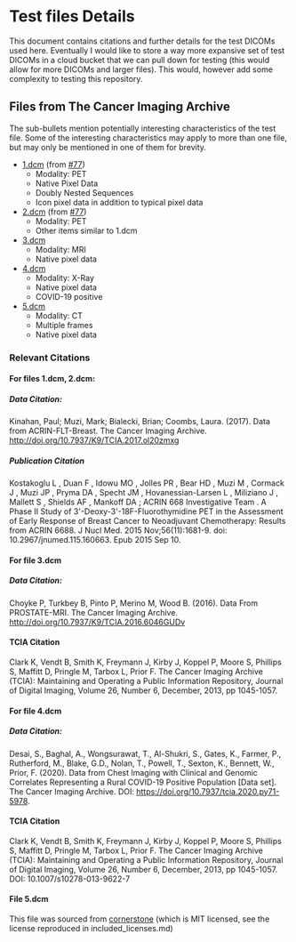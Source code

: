 # Test files Details

This document contains citations and further details for the test DICOMs used
here. Eventually I would like to store a way more expansive set of test DICOMs
in a cloud bucket that we can pull down for testing (this would allow for more 
DICOMs and larger files). This would, however add some complexity to testing 
this repository.  


## Files from The Cancer Imaging Archive

The sub-bullets mention potentially interesting characteristics of the test file.
Some of the interesting characteristics may apply to more than one file, but may only
be mentioned in one of them for brevity.

* [1.dcm](1.dcm) (from [#77](https://github.com/LawyZheng/go-dicom/issues/77)) 
  * Modality: PET 
  * Native Pixel Data
  * Doubly Nested Sequences
  * Icon pixel data in addition to typical pixel data 
* [2.dcm](2.dcm) (from [#77](https://github.com/LawyZheng/go-dicom/issues/77))
  * Modality: PET
  * Other items similar to 1.dcm
* [3.dcm](3.dcm)
  * Modality: MRI 
  * Native pixel data
* [4.dcm](4.dcm)
  * Modality: X-Ray
  * Native pixel data
  * COVID-19 positive
* [5.dcm](5.dcm)
  * Modality: CT
  * Multiple frames
  * Native pixel data
### Relevant Citations
#### For files 1.dcm, 2.dcm:
##### Data Citation:
Kinahan, Paul; Muzi, Mark; Bialecki, Brian; Coombs, Laura. (2017). Data from ACRIN-FLT-Breast. The Cancer Imaging Archive. http://doi.org/10.7937/K9/TCIA.2017.ol20zmxg

##### Publication Citation
Kostakoglu L ,  Duan F ,  Idowu MO ,  Jolles PR ,  Bear HD ,  Muzi M ,  Cormack J ,  Muzi JP ,  Pryma DA ,  Specht JM ,  Hovanessian-Larsen L ,  Miliziano J ,  Mallett S ,  Shields AF ,  Mankoff DA ;  ACRIN 668 Investigative Team . A Phase II Study of 3'-Deoxy-3'-18F-Fluorothymidine PET in the Assessment of Early Response of Breast Cancer to Neoadjuvant Chemotherapy: Results from ACRIN 6688. J Nucl Med. 2015 Nov;56(11):1681-9. doi: 10.2967/jnumed.115.160663. Epub 2015 Sep 10. 


#### For file 3.dcm

##### Data Citation:
Choyke P, Turkbey B, Pinto P, Merino M, Wood B. (2016). Data From PROSTATE-MRI. The Cancer Imaging Archive. http://doi.org/10.7937/K9/TCIA.2016.6046GUDv


#### TCIA Citation
Clark K, Vendt B, Smith K, Freymann J, Kirby J, Koppel P, Moore S, Phillips S, Maffitt D, Pringle M, Tarbox L, Prior F. The Cancer Imaging Archive (TCIA): Maintaining and Operating a Public Information Repository, Journal of Digital Imaging, Volume 26, Number 6, December, 2013, pp 1045-1057.

#### For file 4.dcm

##### Data Citation:
Desai, S., Baghal, A., Wongsurawat, T., Al-Shukri, S., Gates, K., Farmer, P., Rutherford, M., Blake, G.D., Nolan, T., Powell, T., Sexton, K., Bennett, W., Prior, F. (2020). Data from Chest Imaging with Clinical and Genomic Correlates Representing a Rural COVID-19 Positive Population [Data set]. The Cancer Imaging Archive. DOI: https://doi.org/10.7937/tcia.2020.py71-5978.

#### TCIA Citation
Clark K, Vendt B, Smith K, Freymann J, Kirby J, Koppel P, Moore S, Phillips S, Maffitt D, Pringle M, Tarbox L, Prior F. The Cancer Imaging Archive (TCIA): Maintaining and Operating a Public Information Repository, Journal of Digital Imaging, Volume 26, Number 6, December, 2013, pp 1045-1057. DOI: 10.1007/s10278-013-9622-7

#### File 5.dcm
This file was sourced from [cornerstone](https://github.com/cornerstonejs/dicomParser/blob/master/testImages/encapsulated/multi-frame/CT0012.explicit_little_endian.dcm) 
(which is MIT licensed, see the license reproduced in included_licenses.md)
